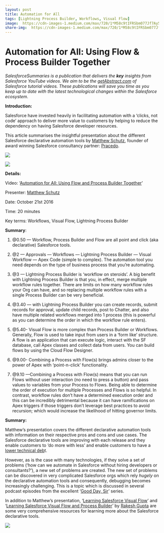 ```yaml
---
layout: post
title: Automation for All
tags: [Lightning Process Builder, Workflows, Visual Flow]
image:  https://cdn-images-1.medium.com/max/720/1*M58c9tIFRSbm077Jf7Ay5A.png
share-img:  https://cdn-images-1.medium.com/max/720/1*M58c9tIFRSbm077Jf7Ay5A.png
---
```


# Automation for All: Using Flow & Process Builder Together

*SalesforceSummaries is a publication that delivers the **key** insights from
Salesforce YouTube videos. We aim to be the
[getAbstract.com](https://www.getabstract.com/en/) of Salesforce tutorial
videos. These publications will save you time as you keep up to date with the
latest technological changes within the Salesforce ecosystem.*

**Introduction:**

Salesforce have invested heavily in facilitating automation with a ‘clicks, not
code’ approach to deliver more value to customers by helping to reduce the
dependency on having Salesforce developer resources.

This article summarises the insightful presentation about the different
Salesforce declarative automation tools by [Matthew
Schutz](https://www.linkedin.com/in/matthewkschutz/?ppe=1), founder of award
winning Salesforce consultancy partner: [Pracedo](https://www.pracedo.com/).

![](https://cdn-images-1.medium.com/max/540/1*bcbqQ8vEhUvhOJd8WM_fuw.png)

![](https://cdn-images-1.medium.com/max/540/1*_gb6LklL1Mb1_9azOJz13A.png)

**Details:**

Video: ‘[Automation for All: Using Flow and Process Builder
Together](https://www.youtube.com/watch?v=mDuu4vNqzMU)’

Presenter: [Matthew Schutz](https://www.linkedin.com/in/matthewkschutz/?ppe=1)

Date: October 21st 2016

Time: 20 minutes

Key terms: Workflows, Visual Flow, Lightning Process Builder

**Summary**:

1) @0.50 — Workflow, Process Builder and Flow are all point and click (aka
declarative) Salesforce tools.

2) @2 — Approvals — Workflows — Lightning Process Builder — Visual Workflow —
Apex Code (simple to complex). The automation tool you need depends on the type
of business process that you’re automating.

3) @3 — Lightning Process Builder is ‘workflow on steroids’. A big benefit with
Lightning Process Builder is that you, in effect, merge multiple workflow rules
together. There are limits on how many workflow rules your Org can have, and so
replacing multiple workflow rules with a single Process Builder can be very
beneficial.

4) @3.40 — with Lightning Process Builder you can create records, submit records
for approval, update child records, post to Chatter, and also have multiple
related workflows merged into 1 process (this is powerful as you can determine
the order in which the workflow rule enters).

5) @5.40- Visual Flow is more complex than Process Builder or Workflows.
Generally, Flow is used to take input from users in a ‘form like’ structure. A
flow is an application that can execute logic, interact with the SF database,
call Apex classes and collect data from users. You can build flows by using the
Cloud Flow Designer.

6) @9.00- Combining a Process with Flow(s) brings admins closer to the power of
Apex with ‘point-n-click’ functionality.

7) @9.10 —Combining a Process with Flow(s) means that you can run Flows without
user interaction (no need to press a button) and pass values to variables from
your Process to Flows. Being able to determine the order of execution for
multiple Processes and Flows is so helpful. In contrast, workflow rules don’t
have a determined execution order and this can be incredibly detrimental because
it can have ramifications on Apex triggers if those triggers don’t leverage best
practices to avoid recursion; which would increase the likelihood of hitting
governor limits.

**Summary:**

Matthew’s presentation covers the different declarative automation tools with
information on their respective pros and cons and use cases. The Salesforce
declarative tools are improving with each release and they enable customers to
‘do more with less’ and enable customers to have a [lower technical
deb](https://en.wikipedia.org/wiki/Technical_debt)t.

However, as is the case with many technologies, if they solve a set of problems
(‘how can we automate in Salesforce without hiring developers or consultants?’),
a new set of problems are created. The new set of problems can be discovered in
very complicated Salesforce orgs which rely *hugely* on the declarative
automation tools and consequently, debugging becomes increasingly challenging.
This is a topic which is discussed in several podcast episodes from the
excellent ‘[Good Day, Sir](http://www.gooddaysirpodcast.com/)’ series.

In addition to Matthew’s presentation, ‘[Learning Salesforce Visual
Flow](https://www.packtpub.com/application-development/learning-salesforce-visual-workflow)’
and ‘[Learning Salesforce Visual Flow and Process
Builder](https://www.packtpub.com/application-development/learning-salesforce-visual-workflow-and-process-builder-second-edition)’
by [Rakesh Gupta](https://automationchampion.com/) are some very comprehensive
resources for learning more about the Salesforce declarative tools.

![](https://cdn-images-1.medium.com/max/720/1*M58c9tIFRSbm077Jf7Ay5A.png)
